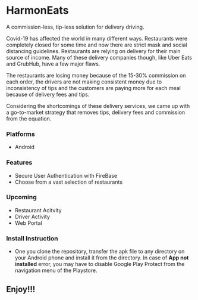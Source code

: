 # HarmonEats
A commission-less, tip-less solution for delivery driving.

Covid-19 has affected the world in many different ways. Restaurants were completely closed for some time and now there are strict mask and social distancing guidelines. Restaurants are relying on delivery for their main source of income. Many of these delivery companies though, like Uber Eats and GrubHub, have a few major flaws.

The restaurants are losing money because of the 15-30% commission on each order, the drivers are not making consistent money due to inconsistency of tips and the customers are paying more for each meal because of delivery fees and tips.

Considering the shortcomings of these delivery services, we came up with a go-to-market strategy that removes tips, delivery fees and commission from the equation.

### Platforms
* Android

### Features
* Secure User Authentication with FireBase
* Choose from a vast selection of restaurants

### Upcoming
* Restaurant Acitvity
* Driver Activity
* Web Portal

### Install Instruction
* One you clone the repository, transfer the apk file to any directory on your Android phone and install it from the directory. In case of **App not installed** error, you may have to disable Google Play Protect from the navigation menu of the Playstore.

## Enjoy!!!
